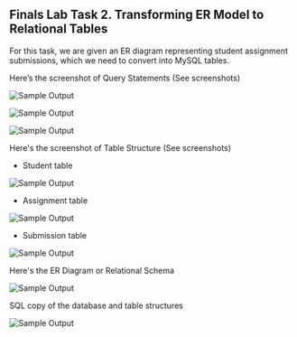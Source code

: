 ## Finals Lab Task 2. Transforming ER Model to Relational Tables
For this task, we are given an ER diagram representing student assignment submissions, which we need to convert into MySQL tables.

Here’s the screenshot of Query Statements (See screenshots)

![Sample Output](images/Q1.png)

![Sample Output](images/Q2.png)

![Sample Output](images/Q3.png)

Here's the screenshot of Table Structure (See screenshots)

- Student table
  
![Sample Output](images/T1.png)

- Assignment table
  
![Sample Output](images/T2.png)

- Submission table
  
![Sample Output](images/T3.png)

Here's the ER Diagram or Relational Schema

![Sample Output](images/EER.png)

SQL copy of the database and table structures

![Sample Output](images/CODE.png)

